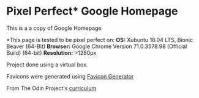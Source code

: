# Pixel Perfect* Google Homepage

This is a a copy of Google Homepage

\*This page is tested to be pixel perfect on:
**OS:** Xubuntu 18.04 LTS, Bionic Beaver (64-Bit) 
**Browser:** Google Chrome Version 71.0.3578.98 (Official Build) (64-bit) 
**Resolution:** >1280px

Project done using a virtual box.

Favicons were generated using [Favicon Generator](https://realfavicongenerator.net/)

From The Odin Project's [curriculum](http://www.theodinproject.com/courses/web-development-101/lessons/html-css)
